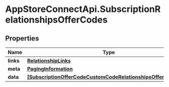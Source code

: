 # AppStoreConnectApi.SubscriptionRelationshipsOfferCodes

## Properties

Name | Type | Description | Notes
------------ | ------------- | ------------- | -------------
**links** | [**RelationshipLinks**](RelationshipLinks.md) |  | [optional] 
**meta** | [**PagingInformation**](PagingInformation.md) |  | [optional] 
**data** | [**[SubscriptionOfferCodeCustomCodeRelationshipsOfferCodeData]**](SubscriptionOfferCodeCustomCodeRelationshipsOfferCodeData.md) |  | [optional] 


